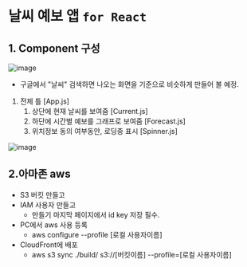 # 날씨 예보 앱 `for React`

[결과물]: https://d1l5uqhv3ff5es.cloudfront.net/



## 1. Component 구성

![image](https://user-images.githubusercontent.com/21153016/67909250-e4f48200-fbc1-11e9-9c7d-0d98a61dfaab.png)

* 구글에서 "날씨" 검색하면 나오는 화면을 기준으로 비슷하게 만들어 볼 예정.



1. 전체 틀 [App.js]
   1. 상단에 현재 날씨를 보여줌 [Current.js]
   2. 하단에 시간별 예보를 그래프로 보여줌 [Forecast.js]
   3. 위치정보 동의 여부동안, 로딩중 표시 [Spinner.js]

![image](https://user-images.githubusercontent.com/21153016/67910163-f723ef80-fbc4-11e9-838a-9b39db924589.png)



## 2.아마존 aws

* S3 버킷 만들고
* IAM 사용자 만들고
  * 만들기 마지막 페이지에서 id key 저장 필수.
* PC에서 aws 사용 등록
  * aws configure --profile [로컬 사용자이름]
* CloudFront에 배포 
  *  aws s3 sync ./build/ s3://[버킷이름] --profile=[로컬 사용자이름]